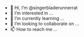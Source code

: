 - 👋 Hi, I’m @singerbladerunnerrat
- 👀 I’m interested in ...
- 🌱 I’m currently learning ...
- 💞️ I’m looking to collaborate on ...
- 📫 How to reach me ...

<!---
singerbladerunnerrat/singerbladerunnerrat is a ✨ special ✨ repository because its `README.md` (this file) appears on your GitHub profile.
You can click the Preview link to take a look at your changes.
--->
